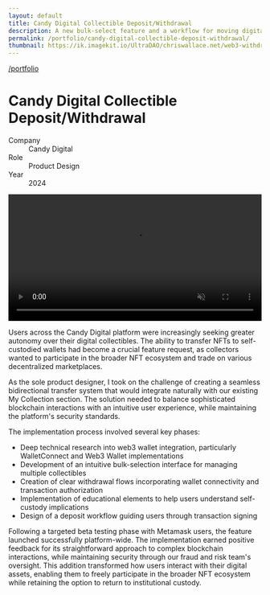 ```yaml
---
layout: default
title: Candy Digital Collectible Deposit/Withdrawal
description: A new bulk-select feature and a workflow for moving digital collectibles between self-custodied and institutional-custodied wallets.
permalink: /portfolio/candy-digital-collectible-deposit-withdrawal/
thumbnail: https://ik.imagekit.io/UltraDAO/chriswallace.net/web3-withdrawal-thumbnail.png
---
```


<div class="portfolio-group-heading">
  <a class="back fade-in-element" href="/">/portfolio</a>
  <h1 class="fade-in-element mb-3">Candy Digital Collectible Deposit/Withdrawal</h1>
  <dl class="project-list fade-in-element">
    <div>
      <dt>Company</dt>
      <dd>Candy Digital</dd>
    </div>
    <div>
      <dt>Role</dt>
      <dd>Product Design</dd>
    </div>
    <div>
      <dt>Year</dt>
      <dd>2024</dd>
    </div>
  </dl>
</div>

<div class="fade-in-element content-container-wo mb-12">
  <div class="flex flex-col py-3 bg-black">
    <div class="zoomable max-h-[500px] mx-auto">
        <div class="video-player">
            <video id="portfolioVideo" data-type="video" width="100%" controls muted playsinline autoplay loop loading="lazy"  class="max-h-full max-w-full">
                <source src="/assets/video/withdrawal-deposit.mp4" type="video/mp4">
                Your browser does not support HTML5 video.
            </video>
        </div>
    </div>
  </div>
</div>

<div class="portfolio-content-wrapper">
  <p class="fade-in-element">
    Users across the Candy Digital platform were increasingly seeking greater autonomy over their digital collectibles. The ability to transfer NFTs to self-custodied wallets had become a crucial feature request, as collectors wanted to participate in the broader NFT ecosystem and trade on various decentralized marketplaces.
  </p>

  <p class="fade-in-element">
    As the sole product designer, I took on the challenge of creating a seamless bidirectional transfer system that would integrate naturally with our existing My Collection section. The solution needed to balance sophisticated blockchain interactions with an intuitive user experience, while maintaining the platform's security standards.
  </p>

  <p class="fade-in-element">
    The implementation process involved several key phases:
  </p>

  <ul class="fade-in-element mt-0 pl-4 list-disc">
    <li>Deep technical research into web3 wallet integration, particularly WalletConnect and Web3 Wallet implementations</li>
    <li>Development of an intuitive bulk-selection interface for managing multiple collectibles</li>
    <li>Creation of clear withdrawal flows incorporating wallet connectivity and transaction authorization</li>
    <li>Implementation of educational elements to help users understand self-custody implications</li>
    <li>Design of a deposit workflow guiding users through transaction signing</li>
  </ul>

  <p class="fade-in-element">
    Following a targeted beta testing phase with Metamask users, the feature launched successfully platform-wide. The implementation earned positive feedback for its straightforward approach to complex blockchain interactions, while maintaining security through our fraud and risk team's oversight. This addition transformed how users interact with their digital assets, enabling them to freely participate in the broader NFT ecosystem while retaining the option to return to institutional custody.
  </p>
</div>

